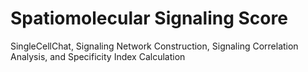 # Spatiomolecular Signaling Score
SingleCellChat, Signaling Network Construction, Signaling Correlation Analysis, and Specificity Index Calculation
